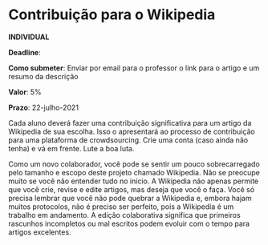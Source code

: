 # Contribuição para o Wikipedia

**INDIVIDUAL**

**Deadline**: 

**Como submeter**: Enviar por email para o professor o link para o artigo e um resumo da descrição

**Valor**: 5%

**Prazo**: 22-julho-2021


Cada aluno deverá fazer uma contribuição significativa para um artigo da Wikipedia de sua escolha. Isso o apresentará ao processo de contribuição para uma plataforma de crowdsourcing. Crie uma conta (caso ainda não tenha) e vá em frente. Lute a boa luta.

Como um novo colaborador, você pode se sentir um pouco sobrecarregado pelo tamanho e escopo deste projeto chamado Wikipedia. Não se preocupe muito se você não entender tudo no início. A Wikipedia não apenas permite que você crie, revise e edite artigos, mas deseja que você o faça. Você só precisa lembrar que você não pode quebrar a Wikipedia e, embora hajam muitos protocolos, não é preciso ser perfeito, pois a Wikipedia é um trabalho em andamento. A edição colaborativa significa que primeiros rascunhos incompletos ou mal escritos podem evoluir com o tempo para artigos excelentes.

